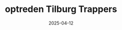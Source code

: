 ---
visible: true
title: "optreden Tilburg Trappers "
description: |-
  Ik mocht voor de Tilburg Trappers na de wedstrijd een optreden doen!
  Wat een gezellige sfeer daar in Kruikenstad! 😁
meta:
  title: Tilburg Trappers
  description: Tilburg Trappers
date: 2025-04-12
cover_image: img_0724.jpeg
images:
  - image: img_0722.jpeg
    title: The game
  - image: img_0752.jpeg
    title: Tilburg Trappers
  - image: img_0750.jpeg
    title: Tilburg Trappers
  - image: img_0729.jpeg
    title: Tilburg Trappers
  - image: img_0725.jpeg
    title: Entree
---
